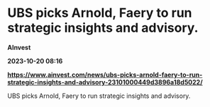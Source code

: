 # UBS picks Arnold, Faery to run strategic insights and advisory.
**AInvest**

**2023-10-20 08:16**

**https://www.ainvest.com/news/ubs-picks-arnold-faery-to-run-strategic-insights-and-advisory-23101000449d3896a18d5022/**

UBS picks Arnold, Faery to run strategic insights and advisory.